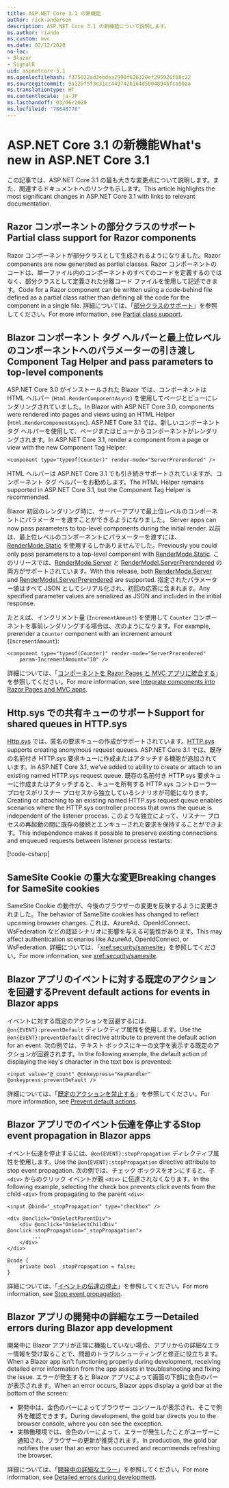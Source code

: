 ```yaml
---
title: ASP.NET Core 3.1 の新機能
author: rick-anderson
description: ASP.NET Core 3.1 の新機能について説明します。
ms.author: riande
ms.custom: mvc
ms.date: 02/12/2020
no-loc:
- Blazor
- SignalR
uid: aspnetcore-3.1
ms.openlocfilehash: f375022ad3ebdea2990f626320ef295926f88c22
ms.sourcegitcommit: 9a129f5f3e31cc449742b164d5004894bfca90aa
ms.translationtype: HT
ms.contentlocale: ja-JP
ms.lasthandoff: 03/06/2020
ms.locfileid: "78648770"
---
```

# <a name="whats-new-in-aspnet-core-31"></a><span data-ttu-id="b75c6-103">ASP.NET Core 3.1 の新機能</span><span class="sxs-lookup"><span data-stu-id="b75c6-103">What's new in ASP.NET Core 3.1</span></span>

<span data-ttu-id="b75c6-104">この記事では、ASP.NET Core 3.1 の最も大きな変更点について説明します。また、関連するドキュメントへのリンクも示します。</span><span class="sxs-lookup"><span data-stu-id="b75c6-104">This article highlights the most significant changes in ASP.NET Core 3.1 with links to relevant documentation.</span></span>

## <a name="partial-class-support-for-razor-components"></a><span data-ttu-id="b75c6-105">Razor コンポーネントの部分クラスのサポート</span><span class="sxs-lookup"><span data-stu-id="b75c6-105">Partial class support for Razor components</span></span>

<span data-ttu-id="b75c6-106">Razor コンポーネントが部分クラスとして生成されるようになりました。</span><span class="sxs-lookup"><span data-stu-id="b75c6-106">Razor components are now generated as partial classes.</span></span> <span data-ttu-id="b75c6-107">Razor コンポーネントのコードは、単一ファイル内のコンポーネントのすべてのコードを定義するのではなく、部分クラスとして定義された分離コード ファイルを使用して記述できます。</span><span class="sxs-lookup"><span data-stu-id="b75c6-107">Code for a Razor component can be written using a code-behind file defined as a partial class rather than defining all the code for the component in a single file.</span></span> <span data-ttu-id="b75c6-108">詳細については、「[部分クラスのサポート](xref:blazor/components#partial-class-support)」を参照してください。</span><span class="sxs-lookup"><span data-stu-id="b75c6-108">For more information, see [Partial class support](xref:blazor/components#partial-class-support).</span></span>

## <a name="opno-locblazor-component-tag-helper-and-pass-parameters-to-top-level-components"></a>Blazor<span data-ttu-id="b75c6-109"> コンポーネント タグ ヘルパーと最上位レベルのコンポーネントへのパラメーターの引き渡し</span><span class="sxs-lookup"><span data-stu-id="b75c6-109"> Component Tag Helper and pass parameters to top-level components</span></span>

<span data-ttu-id="b75c6-110">ASP.NET Core 3.0 がインストールされた Blazor では、コンポーネントは HTML ヘルパー (`Html.RenderComponentAsync`) を使用してページとビューにレンダリングされていました。</span><span class="sxs-lookup"><span data-stu-id="b75c6-110">In Blazor with ASP.NET Core 3.0, components were rendered into pages and views using an HTML Helper (`Html.RenderComponentAsync`).</span></span> <span data-ttu-id="b75c6-111">ASP.NET Core 3.1 では、新しいコンポーネント タグ ヘルパーを使用して、ページまたはビューからコンポーネントがレンダリングされます。</span><span class="sxs-lookup"><span data-stu-id="b75c6-111">In ASP.NET Core 3.1, render a component from a page or view with the new Component Tag Helper:</span></span>

```cshtml
<component type="typeof(Counter)" render-mode="ServerPrerendered" />
```

<span data-ttu-id="b75c6-112">HTML ヘルパーは ASP.NET Core 3.1 でも引き続きサポートされていますが、コンポーネント タグ ヘルパーをお勧めします。</span><span class="sxs-lookup"><span data-stu-id="b75c6-112">The HTML Helper remains supported in ASP.NET Core 3.1, but the Component Tag Helper is recommended.</span></span>

Blazor<span data-ttu-id="b75c6-113"> 初回のレンダリング時に、サーバーアプリで最上位レベルのコンポーネントにパラメーターを渡すことができるようになりました。</span><span class="sxs-lookup"><span data-stu-id="b75c6-113"> Server apps can now pass parameters to top-level components during the initial render.</span></span> <span data-ttu-id="b75c6-114">以前は、最上位レベルのコンポーネントにパラメーターを渡すには、[RenderMode.Static](xref:Microsoft.AspNetCore.Mvc.Rendering.RenderMode.Static) を使用するしかありませんでした。</span><span class="sxs-lookup"><span data-stu-id="b75c6-114">Previously you could only pass parameters to a top-level component with [RenderMode.Static](xref:Microsoft.AspNetCore.Mvc.Rendering.RenderMode.Static).</span></span> <span data-ttu-id="b75c6-115">このリリースでは、[RenderMode.Server](xref:Microsoft.AspNetCore.Mvc.Rendering.RenderMode.Server) と [RenderModel.ServerPrerendered](xref:Microsoft.AspNetCore.Mvc.Rendering.RenderMode.ServerPrerendered) の両方がサポートされています。</span><span class="sxs-lookup"><span data-stu-id="b75c6-115">With this release, both [RenderMode.Server](xref:Microsoft.AspNetCore.Mvc.Rendering.RenderMode.Server) and [RenderModel.ServerPrerendered](xref:Microsoft.AspNetCore.Mvc.Rendering.RenderMode.ServerPrerendered) are supported.</span></span> <span data-ttu-id="b75c6-116">指定されたパラメーター値はすべて JSON としてシリアル化され、初回の応答に含まれます。</span><span class="sxs-lookup"><span data-stu-id="b75c6-116">Any specified parameter values are serialized as JSON and included in the initial response.</span></span>

<span data-ttu-id="b75c6-117">たとえば、インクリメント量 (`IncrementAmount`) を使用して `Counter` コンポーネントを事前レンダリングする場合は、次のようになります。</span><span class="sxs-lookup"><span data-stu-id="b75c6-117">For example, prerender a `Counter` component with an increment amount (`IncrementAmount`):</span></span>

```cshtml
<component type="typeof(Counter)" render-mode="ServerPrerendered" 
    param-IncrementAmount="10" />
```

<span data-ttu-id="b75c6-118">詳細については、「[コンポーネントを Razor Pages と MVC アプリに統合する](xref:blazor/integrate-components)」を参照してください。</span><span class="sxs-lookup"><span data-stu-id="b75c6-118">For more information, see [Integrate components into Razor Pages and MVC apps](xref:blazor/integrate-components).</span></span>

## <a name="support-for-shared-queues-in-httpsys"></a><span data-ttu-id="b75c6-119">Http.sys での共有キューのサポート</span><span class="sxs-lookup"><span data-stu-id="b75c6-119">Support for shared queues in HTTP.sys</span></span>

<span data-ttu-id="b75c6-120">[Http.sys](xref:fundamentals/servers/httpsys) では、匿名の要求キューの作成がサポートされています。</span><span class="sxs-lookup"><span data-stu-id="b75c6-120">[HTTP.sys](xref:fundamentals/servers/httpsys) supports creating anonymous request queues.</span></span> <span data-ttu-id="b75c6-121">ASP.NET Core 3.1 では、既存の名前付き HTTP.sys 要求キューに作成またはアタッチする機能が追加されています。</span><span class="sxs-lookup"><span data-stu-id="b75c6-121">In ASP.NET Core 3.1, we've added to ability to create or attach to an existing named HTTP.sys request queue.</span></span> <span data-ttu-id="b75c6-122">既存の名前付き HTTP.sys 要求キューに作成またはアタッチすると、キューを所有する HTTP.sys コントローラー プロセスがリスナー プロセスから独立しているシナリオが可能になります。</span><span class="sxs-lookup"><span data-stu-id="b75c6-122">Creating or attaching to an existing named HTTP.sys request queue enables scenarios where the HTTP.sys controller process that owns the queue is independent of the listener process.</span></span> <span data-ttu-id="b75c6-123">このような独立によって、リスナー プロセスの再起動の間に既存の接続とエンキューされた要求を保持することができます。</span><span class="sxs-lookup"><span data-stu-id="b75c6-123">This independence makes it possible to preserve existing connections and enqueued requests between listener process restarts:</span></span>

[!code-csharp[](sample/Program.cs?name=snippet)]

## <a name="breaking-changes-for-samesite-cookies"></a><span data-ttu-id="b75c6-124">SameSite Cookie の重大な変更</span><span class="sxs-lookup"><span data-stu-id="b75c6-124">Breaking changes for SameSite cookies</span></span>

<span data-ttu-id="b75c6-125">SameSite Cookie の動作が、今後のブラウザーの変更を反映するように変更されました。</span><span class="sxs-lookup"><span data-stu-id="b75c6-125">The behavior of SameSite cookies has changed to reflect upcoming browser changes.</span></span> <span data-ttu-id="b75c6-126">これは、AzureAd、OpenIdConnect、WsFederation などの認証シナリオに影響を与える可能性があります。</span><span class="sxs-lookup"><span data-stu-id="b75c6-126">This may affect authentication scenarios like AzureAd, OpenIdConnect, or WsFederation.</span></span> <span data-ttu-id="b75c6-127">詳細については、「<xref:security/samesite>」を参照してください。</span><span class="sxs-lookup"><span data-stu-id="b75c6-127">For more information, see <xref:security/samesite>.</span></span>

## <a name="prevent-default-actions-for-events-in-opno-locblazor-apps"></a><span data-ttu-id="b75c6-128">Blazor アプリのイベントに対する既定のアクションを回避する</span><span class="sxs-lookup"><span data-stu-id="b75c6-128">Prevent default actions for events in Blazor apps</span></span>

<span data-ttu-id="b75c6-129">イベントに対する既定のアクションを回避するには、`@on{EVENT}:preventDefault` ディレクティブ属性を使用します。</span><span class="sxs-lookup"><span data-stu-id="b75c6-129">Use the `@on{EVENT}:preventDefault` directive attribute to prevent the default action for an event.</span></span> <span data-ttu-id="b75c6-130">次の例では、テキスト ボックスにキーの文字を表示する既定のアクションが回避されます。</span><span class="sxs-lookup"><span data-stu-id="b75c6-130">In the following example, the default action of displaying the key's character in the text box is prevented:</span></span>

```razor
<input value="@_count" @onkeypress="KeyHandler" @onkeypress:preventDefault />
```

<span data-ttu-id="b75c6-131">詳細については、「[既定のアクションを禁止する](xref:blazor/event-handling#prevent-default-actions)」を参照してください。</span><span class="sxs-lookup"><span data-stu-id="b75c6-131">For more information, see [Prevent default actions](xref:blazor/event-handling#prevent-default-actions).</span></span>

## <a name="stop-event-propagation-in-opno-locblazor-apps"></a><span data-ttu-id="b75c6-132">Blazor アプリでのイベント伝達を停止する</span><span class="sxs-lookup"><span data-stu-id="b75c6-132">Stop event propagation in Blazor apps</span></span>

<span data-ttu-id="b75c6-133">イベント伝達を停止するには、`@on{EVENT}:stopPropagation` ディレクティブ属性を使用します。</span><span class="sxs-lookup"><span data-stu-id="b75c6-133">Use the `@on{EVENT}:stopPropagation` directive attribute to stop event propagation.</span></span> <span data-ttu-id="b75c6-134">次の例では、チェック ボックスをオンにすると、子 `<div>` からのクリック イベントが親 `<div>` に伝達されなくなります。</span><span class="sxs-lookup"><span data-stu-id="b75c6-134">In the following example, selecting the check box prevents click events from the child `<div>` from propagating to the parent `<div>`:</span></span>

```razor
<input @bind="_stopPropagation" type="checkbox" />

<div @onclick="OnSelectParentDiv">
    <div @onclick="OnSelectChildDiv" @onclick:stopPropagation="_stopPropagation">
        ...
    </div>
</div>

@code {
    private bool _stopPropagation = false;
}
```

<span data-ttu-id="b75c6-135">詳細については、「[イベントの伝達の停止](xref:blazor/event-handling#stop-event-propagation)」を参照してください。</span><span class="sxs-lookup"><span data-stu-id="b75c6-135">For more information, see [Stop event propagation](xref:blazor/event-handling#stop-event-propagation).</span></span>

## <a name="detailed-errors-during-opno-locblazor-app-development"></a><span data-ttu-id="b75c6-136">Blazor アプリの開発中の詳細なエラー</span><span class="sxs-lookup"><span data-stu-id="b75c6-136">Detailed errors during Blazor app development</span></span>

<span data-ttu-id="b75c6-137">開発中に Blazor アプリが正常に機能していない場合、アプリからの詳細なエラー情報を受け取ることで、問題のトラブルシューティングと修正に役立ちます。</span><span class="sxs-lookup"><span data-stu-id="b75c6-137">When a Blazor app isn't functioning properly during development, receiving detailed error information from the app assists in troubleshooting and fixing the issue.</span></span> <span data-ttu-id="b75c6-138">エラーが発生すると Blazor アプリによって画面の下部に金色のバーが表示されます。</span><span class="sxs-lookup"><span data-stu-id="b75c6-138">When an error occurs, Blazor apps display a gold bar at the bottom of the screen:</span></span>

* <span data-ttu-id="b75c6-139">開発中は、金色のバーによってブラウザー コンソールが表示され、そこで例外を確認できます。</span><span class="sxs-lookup"><span data-stu-id="b75c6-139">During development, the gold bar directs you to the browser console, where you can see the exception.</span></span>
* <span data-ttu-id="b75c6-140">実稼働環境では、金色のバーによって、エラーが発生したことがユーザーに通知され、ブラウザーの更新が推奨されます。</span><span class="sxs-lookup"><span data-stu-id="b75c6-140">In production, the gold bar notifies the user that an error has occurred and recommends refreshing the browser.</span></span>

<span data-ttu-id="b75c6-141">詳細については、「[開発中の詳細なエラー](xref:blazor/handle-errors#detailed-errors-during-development)」を参照してください。</span><span class="sxs-lookup"><span data-stu-id="b75c6-141">For more information, see [Detailed errors during development](xref:blazor/handle-errors#detailed-errors-during-development).</span></span>

